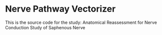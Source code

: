 # Nerve Pathway Vectorizer

This is the source code for the study: Anatomical Reassessment for Nerve Conduction Study of Saphenous Nerve

